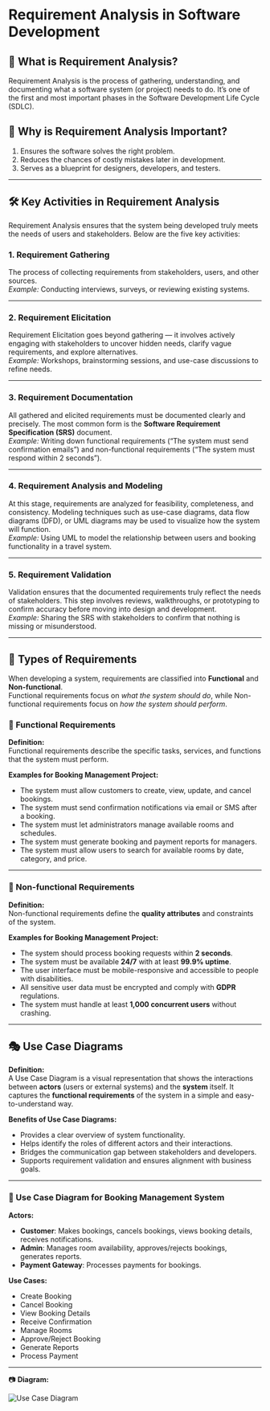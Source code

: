 # Requirement Analysis in Software Development

## 📌 What is Requirement Analysis?
Requirement Analysis is the process of gathering, understanding, and documenting what a software system (or project) needs to do. It’s one of the first and most important phases in the Software Development Life Cycle (SDLC).

## 🔑 Why is Requirement Analysis Important?
1. Ensures the software solves the right problem.  
2. Reduces the chances of costly mistakes later in development.  
3. Serves as a blueprint for designers, developers, and testers.  

---

## 🛠️ Key Activities in Requirement Analysis
Requirement Analysis ensures that the system being developed truly meets the needs of users and stakeholders. Below are the five key activities:

### 1. Requirement Gathering
The process of collecting requirements from stakeholders, users, and other sources.  
*Example:* Conducting interviews, surveys, or reviewing existing systems.

---

### 2. Requirement Elicitation
Requirement Elicitation goes beyond gathering — it involves actively engaging with stakeholders to uncover hidden needs, clarify vague requirements, and explore alternatives.  
*Example:* Workshops, brainstorming sessions, and use-case discussions to refine needs.

---

### 3. Requirement Documentation
All gathered and elicited requirements must be documented clearly and precisely. The most common form is the **Software Requirement Specification (SRS)** document.  
*Example:* Writing down functional requirements (“The system must send confirmation emails”) and non-functional requirements (“The system must respond within 2 seconds”).

---

### 4. Requirement Analysis and Modeling
At this stage, requirements are analyzed for feasibility, completeness, and consistency. Modeling techniques such as use-case diagrams, data flow diagrams (DFD), or UML diagrams may be used to visualize how the system will function.  
*Example:* Using UML to model the relationship between users and booking functionality in a travel system.

---

### 5. Requirement Validation
Validation ensures that the documented requirements truly reflect the needs of stakeholders. This step involves reviews, walkthroughs, or prototyping to confirm accuracy before moving into design and development.  
*Example:* Sharing the SRS with stakeholders to confirm that nothing is missing or misunderstood.

---

## 🧩 Types of Requirements
When developing a system, requirements are classified into **Functional** and **Non-functional**.  
Functional requirements focus on *what the system should do*, while Non-functional requirements focus on *how the system should perform*.

### 🔹 Functional Requirements
**Definition:**  
Functional requirements describe the specific tasks, services, and functions that the system must perform.  

**Examples for Booking Management Project:**  
- The system must allow customers to create, view, update, and cancel bookings.  
- The system must send confirmation notifications via email or SMS after a booking.  
- The system must let administrators manage available rooms and schedules.  
- The system must generate booking and payment reports for managers.  
- The system must allow users to search for available rooms by date, category, and price.  

---

### 🔹 Non-functional Requirements
**Definition:**  
Non-functional requirements define the **quality attributes** and constraints of the system.  

**Examples for Booking Management Project:**  
- The system should process booking requests within **2 seconds**.  
- The system must be available **24/7** with at least **99.9% uptime**.  
- The user interface must be mobile-responsive and accessible to people with disabilities.  
- All sensitive user data must be encrypted and comply with **GDPR** regulations.  
- The system must handle at least **1,000 concurrent users** without crashing.  

---

## 🎭 Use Case Diagrams

**Definition:**  
A Use Case Diagram is a visual representation that shows the interactions between **actors** (users or external systems) and the **system** itself. It captures the **functional requirements** of the system in a simple and easy-to-understand way.  

**Benefits of Use Case Diagrams:**  
- Provides a clear overview of system functionality.  
- Helps identify the roles of different actors and their interactions.  
- Bridges the communication gap between stakeholders and developers.  
- Supports requirement validation and ensures alignment with business goals.  

---

### 📌 Use Case Diagram for Booking Management System

**Actors:**  
- **Customer**: Makes bookings, cancels bookings, views booking details, receives notifications.  
- **Admin**: Manages room availability, approves/rejects bookings, generates reports.  
- **Payment Gateway**: Processes payments for bookings.  

**Use Cases:**  
- Create Booking  
- Cancel Booking  
- View Booking Details  
- Receive Confirmation  
- Manage Rooms  
- Approve/Reject Booking  
- Generate Reports  
- Process Payment  

---

📷 **Diagram:**  

![Use Case Diagram](images/alx-booking-uc.png)

